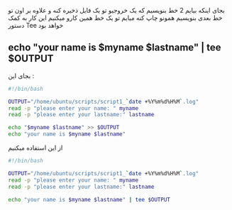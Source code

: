 بجای اینکه بیایم 2 خط بنویسیم که یک خروجیو تو یک فایل ذخیره کنه و علاوه بر اون تو خط بعدی بنویسیم همونو چاپ کنه
میایم تو یک خط همین کارو میکنیم
این کار به کمک دستور Tee خواهد بود

## echo "your name is $myname $lastname" | tee $OUTPUT

بجای این :
```bash
#!/bin/bash

OUTPUT="/home/ubuntu/scripts/script1_`date +%Y%m%d%H%M`.log"
read -p "please enter your name: " myname
read -p "please enter your lastname:" lastname

echo "$myname $lastname" >> $OUTPUT
echo "your name is $myname $lastname"
```

از این استفاده میکنیم
```bash
#!/bin/bash

OUTPUT="/home/ubuntu/scripts/script1_`date +%Y%m%d%H%M`.log"
read -p "please enter your name: " myname
read -p "please enter your lastname:" lastname

echo "your name is $myname $lastname" | tee $OUTPUT
```
